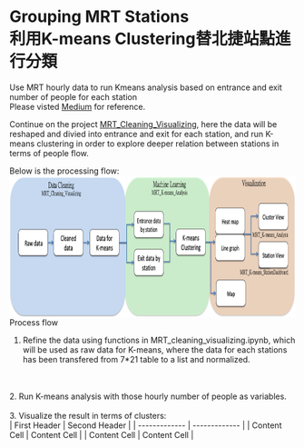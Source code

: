 # Grouping MRT Stations</br>利用K-means Clustering替北捷站點進行分類</br>
Use MRT hourly data to run Kmeans analysis based on entrance and exit number of people for each station 
</br>
Please visted [Medium](https://medium.com/urban-matters/%E6%8D%B7%E9%81%8B%E5%88%86%E6%99%822-f351661ce609) for reference.

Continue on the project [MRT_Cleaning_Visualizing](https://github.com/ShihWen/MRT_Cleaning_Visualizing), here the data will be reshaped and divied into entrance and exit for each station, and run K-means clustering in order to explore deeper relation between stations in terms of people flow.</br>

Below is the processing flow:
</br>
<img align="right" src="https://github.com/ShihWen/MRT_Kmeans/blob/master/image/flow_chart.png" alt="alt text"  height="250">
</br>
Process flow
</br>

1. Refine the data using functions in MRT_cleaning_visualizing.ipynb, which will be used as raw data for K-means, where the data for each stations has been transfered from 7*21 table to a list and normalized.
</br>
</br>
2. Run K-means analysis with those hourly number of people as variables.
</br>
</br>
3. Visualize the result in terms of clusters:
</br>
| First Header  | Second Header |
| ------------- | ------------- |
| Content Cell  | Content Cell  |
| Content Cell  | Content Cell  |


